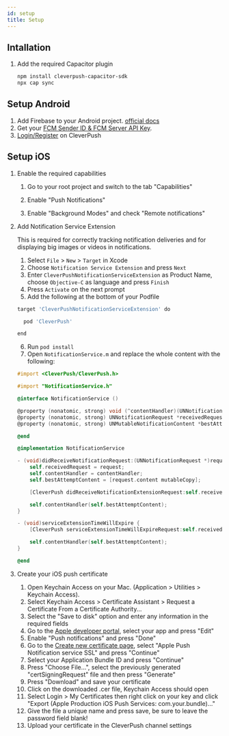 ```yaml
---
id: setup
title: Setup
---
```


## Intallation

1. Add the required Capacitor plugin

   ```bash
   npm install cleverpush-capacitor-sdk
   npx cap sync
   ```


## Setup Android

1. Add Firebase to your Android project. [official docs](https://firebase.google.com/docs/android/setup) 
2. Get your [FCM Sender ID & FCM Server API Key](https://developer.clevertap.com/docs/find-your-fcm-sender-id-fcm-server-api-key).
3. [Login/Register](https://cleverpush.com/en/) on CleverPush

## Setup iOS

1. Enable the required capabilities 

   1. Go to your root project and switch to the tab "Capabilities"
   
   2. Enable "Push Notifications"
   
   3. Enable "Background Modes" and check "Remote notifications"

2. Add Notification Service Extension

    This is required for correctly tracking notification deliveries and for displaying big images or videos in notifications.

    1. Select `File` > `New` > `Target` in Xcode
    2. Choose `Notification Service Extension` and press `Next`
    3. Enter `CleverPushNotificationServiceExtension` as Product Name, choose `Objective-C` as language and press `Finish`
    4. Press `Activate` on the next prompt
    5. Add the following at the bottom of your Podfile

      ```bash
      target 'CleverPushNotificationServiceExtension' do

        pod 'CleverPush'

      end
      ```
      
    6. Run `pod install`
    7. Open `NotificationService.m` and replace the whole content with the following:

      ```objective-c
      #import <CleverPush/CleverPush.h>

      #import "NotificationService.h"

      @interface NotificationService ()

      @property (nonatomic, strong) void (^contentHandler)(UNNotificationContent *contentToDeliver);
      @property (nonatomic, strong) UNNotificationRequest *receivedRequest;
      @property (nonatomic, strong) UNMutableNotificationContent *bestAttemptContent;

      @end

      @implementation NotificationService

      - (void)didReceiveNotificationRequest:(UNNotificationRequest *)request withContentHandler:(void (^)(UNNotificationContent * _Nonnull))contentHandler {
          self.receivedRequest = request;
          self.contentHandler = contentHandler;
          self.bestAttemptContent = [request.content mutableCopy];

          [CleverPush didReceiveNotificationExtensionRequest:self.receivedRequest withMutableNotificationContent:self.bestAttemptContent];

          self.contentHandler(self.bestAttemptContent);
      }

      - (void)serviceExtensionTimeWillExpire {
          [CleverPush serviceExtensionTimeWillExpireRequest:self.receivedRequest withMutableNotificationContent:self.bestAttemptContent];

          self.contentHandler(self.bestAttemptContent);
      }

      @end
      ```

3. Create your iOS push certificate

   1. Open Keychain Access on your Mac. (Application > Utilities > Keychain Access).
   2. Select Keychain Access > Certificate Assistant > Request a Certificate From a Certificate Authority...
   3. Select the "Save to disk" option and enter any information in the required fields
   4. Go to the [Apple developer portal](https://developer.apple.com/account/ios/identifier/bundle), select your app and press "Edit"
   5. Enable "Push notifications" and press "Done"
   6. Go to the [Create new certificate page](https://developer.apple.com/account/ios/certificate/create), select "Apple Push Notification service SSL" and press "Continue"
   7. Select your Application Bundle ID and press "Continue"
   8. Press "Choose File...", select the previously generated "certSigningRequest" file and then press "Generate"
   9. Press "Download" and save your certificate
   10. Click on the downloaded .cer file, Keychain Access should open
   11. Select Login > My Certificates then right click on your key and click "Export (Apple Production iOS Push Services: com.your.bundle)..."
   12. Give the file a unique name and press save, be sure to leave the password field blank!
   13. Upload your certificate in the CleverPush channel settings
